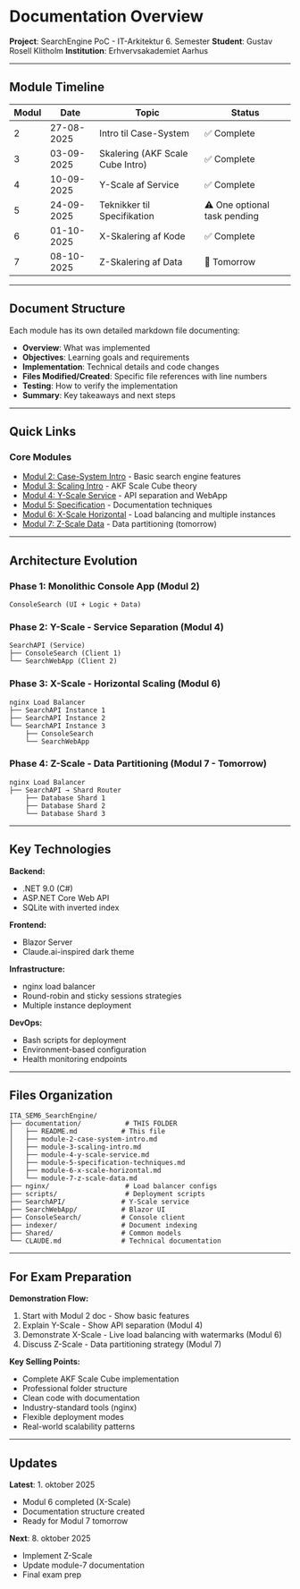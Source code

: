 # Documentation Overview

**Project**: SearchEngine PoC - IT-Arkitektur 6. Semester
**Student**: Gustav Rosell Klitholm
**Institution**: Erhvervsakademiet Aarhus

---

## Module Timeline

| Modul | Date | Topic | Status |
|-------|------|-------|--------|
| 2 | 27-08-2025 | Intro til Case-System | ✅ Complete |
| 3 | 03-09-2025 | Skalering (AKF Scale Cube Intro) | ✅ Complete |
| 4 | 10-09-2025 | Y-Scale af Service | ✅ Complete |
| 5 | 24-09-2025 | Teknikker til Specifikation | ⚠️ One optional task pending |
| 6 | 01-10-2025 | X-Skalering af Kode | ✅ Complete |
| 7 | 08-10-2025 | Z-Skalering af Data | 🔄 Tomorrow |

---

## Document Structure

Each module has its own detailed markdown file documenting:
- **Overview**: What was implemented
- **Objectives**: Learning goals and requirements
- **Implementation**: Technical details and code changes
- **Files Modified/Created**: Specific file references with line numbers
- **Testing**: How to verify the implementation
- **Summary**: Key takeaways and next steps

---

## Quick Links

### Core Modules
- [Modul 2: Case-System Intro](./module-2-case-system-intro.md) - Basic search engine features
- [Modul 3: Scaling Intro](./module-3-scaling-intro.md) - AKF Scale Cube theory
- [Modul 4: Y-Scale Service](./module-4-y-scale-service.md) - API separation and WebApp
- [Modul 5: Specification](./module-5-specification-techniques.md) - Documentation techniques
- [Modul 6: X-Scale Horizontal](./module-6-x-scale-horizontal.md) - Load balancing and multiple instances
- [Modul 7: Z-Scale Data](./module-7-z-scale-data.md) - Data partitioning (tomorrow)

---

## Architecture Evolution

### Phase 1: Monolithic Console App (Modul 2)
```
ConsoleSearch (UI + Logic + Data)
```

### Phase 2: Y-Scale - Service Separation (Modul 4)
```
SearchAPI (Service)
├── ConsoleSearch (Client 1)
└── SearchWebApp (Client 2)
```

### Phase 3: X-Scale - Horizontal Scaling (Modul 6)
```
nginx Load Balancer
├── SearchAPI Instance 1
├── SearchAPI Instance 2
└── SearchAPI Instance 3
    ├── ConsoleSearch
    └── SearchWebApp
```

### Phase 4: Z-Scale - Data Partitioning (Modul 7 - Tomorrow)
```
nginx Load Balancer
├── SearchAPI → Shard Router
    ├── Database Shard 1
    ├── Database Shard 2
    └── Database Shard 3
```

---

## Key Technologies

**Backend:**
- .NET 9.0 (C#)
- ASP.NET Core Web API
- SQLite with inverted index

**Frontend:**
- Blazor Server
- Claude.ai-inspired dark theme

**Infrastructure:**
- nginx load balancer
- Round-robin and sticky sessions strategies
- Multiple instance deployment

**DevOps:**
- Bash scripts for deployment
- Environment-based configuration
- Health monitoring endpoints

---

## Files Organization

```
ITA_SEM6_SearchEngine/
├── documentation/           # THIS FOLDER
│   ├── README.md           # This file
│   ├── module-2-case-system-intro.md
│   ├── module-3-scaling-intro.md
│   ├── module-4-y-scale-service.md
│   ├── module-5-specification-techniques.md
│   ├── module-6-x-scale-horizontal.md
│   └── module-7-z-scale-data.md
├── nginx/                   # Load balancer configs
├── scripts/                 # Deployment scripts
├── SearchAPI/              # Y-Scale service
├── SearchWebApp/           # Blazor UI
├── ConsoleSearch/          # Console client
├── indexer/                # Document indexing
├── Shared/                 # Common models
└── CLAUDE.md               # Technical documentation
```

---

## For Exam Preparation

**Demonstration Flow:**
1. Start with Modul 2 doc - Show basic features
2. Explain Y-Scale - Show API separation (Modul 4)
3. Demonstrate X-Scale - Live load balancing with watermarks (Modul 6)
4. Discuss Z-Scale - Data partitioning strategy (Modul 7)

**Key Selling Points:**
- Complete AKF Scale Cube implementation
- Professional folder structure
- Clean code with documentation
- Industry-standard tools (nginx)
- Flexible deployment modes
- Real-world scalability patterns

---

## Updates

**Latest**: 1. oktober 2025
- Modul 6 completed (X-Scale)
- Documentation structure created
- Ready for Modul 7 tomorrow

**Next**: 8. oktober 2025
- Implement Z-Scale
- Update module-7 documentation
- Final exam prep
